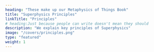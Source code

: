 ```yaml
---
heading: "These make up our Metaphysics of Things Book"
title: "Superphysics Principles"
linkTitle: "Principles"
# heading:Just because people can write doesn't mean they should
description: "We explain key principles of Superphysics"
image: "/covers/principles.png"
type: "featured"
weight: 1
---
```

